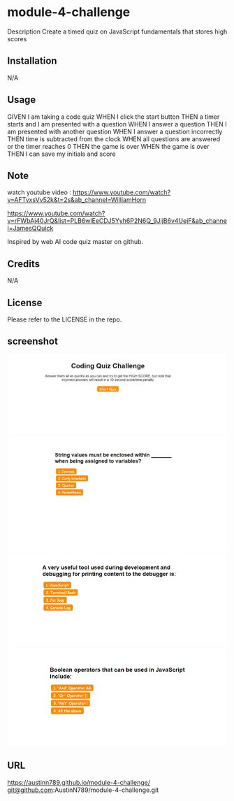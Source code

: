 # module-4-challenge
Description
 Create a timed quiz on JavaScript fundamentals that stores high scores

## Installation
N/A

## Usage
GIVEN I am taking a code quiz
WHEN I click the start button
THEN a timer starts and I am presented with a question
WHEN I answer a question
THEN I am presented with another question
WHEN I answer a question incorrectly
THEN time is subtracted from the clock
WHEN all questions are answered or the timer reaches 0
THEN the game is over
WHEN the game is over
THEN I can save my initials and score

## Note
 watch youtube video : https://www.youtube.com/watch?v=AFTvxsVv52k&t=2s&ab_channel=WilliamHorn

https://www.youtube.com/watch?v=rFWbAj40JrQ&list=PLB6wlEeCDJ5Yyh6P2N6Q_9JijB6v4UejF&ab_channel=JamesQQuick

Inspired by web AI code quiz master on github.


## Credits
N/A

## License
Please refer to the LICENSE in the repo.

## screenshot
![Screenshot1](Assets/1.png)
![Screenshot1](Assets/2.png)
![Screenshot1](Assets/3.png)
![Screenshot1](Assets/4.png)
## URL
https://austinn789.github.io/module-4-challenge/
git@github.com:AustinN789/module-4-challenge.git